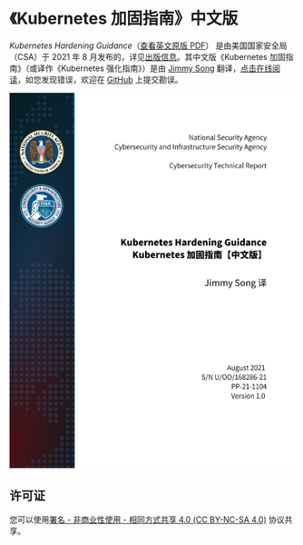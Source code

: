 # 《Kubernetes 加固指南》中文版
*Kubernetes Hardening Guidance*（[查看英文原版 PDF](https://media.defense.gov/2021/Aug/03/2002820425/-1/-1/1/CTR_KUBERNETES%20HARDENING%20GUIDANCE.PDF)） 是由美国国家安全局（CSA）于 2021 年 8 月发布的，详见[出版信息](publication-infomation.md)。其中文版《Kubernetes 加固指南》（或译作《Kubernetes 强化指南》）是由 [Jimmy Song](https://jimmysong.i) 翻译，[点击在线阅读](https://jimmysong.io/kubernetes-hardening-guidance)，如您发现错误，欢迎在 [GitHub](https://github.com/rootsongjc/kubernetes-hardening-guidance) 上提交勘误。

![《Kubernetes 加固指南》封面](cover.jpg)

## 许可证

您可以使用[署名 - 非商业性使用 - 相同方式共享 4.0 (CC BY-NC-SA 4.0)](https://creativecommons.org/licenses/by-nc-sa/4.0/deed.zh)  协议共享。
